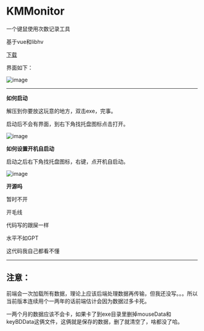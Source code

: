 # KMMonitor
一个键鼠使用次数记录工具

基于vue和libhv

[下载](https://github.com/antonTwelve/KMMonitor/releases/download/KMMonitor-v0.1/KMMonitor_0.1.zip)

界面如下：

![image](https://github.com/antonTwelve/KMMonitor/assets/88929910/f4ffa6cc-dddc-4249-ac8a-a8377d9adefd)

------

**如何启动**

解压到你要放这玩意的地方，双击exe，完事。

启动后不会有界面，到右下角找托盘图标点击打开。

![image](https://github.com/antonTwelve/KMMonitor/assets/88929910/6ced1f10-4c38-4d54-937b-843be1e1fb39)

**如何设置开机自启动**

启动之后右下角找托盘图标，右键，点开机自启动。

![image](https://github.com/antonTwelve/KMMonitor/assets/88929910/ccc1c88e-304a-49d9-9673-84d99a0def74)

**开源吗**

暂时不开

开毛线

代码写的跟屎一样

水平不如GPT

这代码我自己都看不懂

------

## 注意：

前端会一次加载所有数据，理论上应该后端处理数据再传输，但我还没写。。。所以当前版本连续用个一两年的话前端估计会因为数据过多卡死。

一两个月的数据应该不会卡，如果卡了到exe目录里删掉mouseData和keyBDData这俩文件，这俩就是保存的数据，删了就清空了，啥都没了哈。
